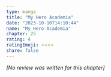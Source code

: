 ```yaml
---
type: manga
title: "My Hero Academia"
date: "2023-10-10T14:10:44"
name: "My Hero Academia"
chapter: 25
rating: 4
ratingEmoji: ⭐️⭐️⭐️⭐️
share: false
---
```


*[No review was written for this chapter]*
